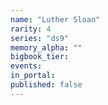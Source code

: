 ```yaml
---
name: "Luther Sloan"
rarity: 4
series: "ds9"
memory_alpha: ""
bigbook_tier:
events:
in_portal:
published: false
---
```

